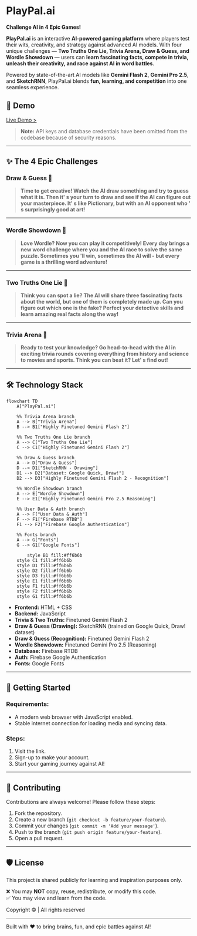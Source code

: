 # **PlayPal.ai**

**Challenge AI in 4 Epic Games!**

**PlayPal.ai** is an interactive **AI-powered gaming platform** where players test their wits, creativity, and strategy against advanced AI models. With four unique challenges — **Two Truths One Lie, Trivia Arena, Draw & Guess, and Wordle Showdown** — users can **learn fascinating facts, compete in trivia, unleash their creativity, and race against AI in word battles**.

Powered by state-of-the-art AI models like **Gemini Flash 2**, **Gemini Pro 2.5**, and **SketchRNN**, PlayPal.ai blends **fun, learning, and competition** into one seamless experience.  

## 🚀 **Demo**

[Live Demo >](https://playpal-ai.web.app/)

> **Note:** API keys and database credentials have been omitted from the codebase because of security reasons.

---

## ✨ **The 4 Epic Challenges**  

### **Draw & Guess 🎨**  

> **Time to get creative! Watch the AI draw something and try to guess what it is. Then it' s your turn to draw and see if the AI can figure out your masterpiece. It' s like Pictionary, but with an AI opponent who ' s surprisingly good at art!**

---

### **Wordle Showdown 📝**  

> **Love Wordle? Now you can play it competitively! Every day brings a new word challenge where you and the AI race to solve the same puzzle. Sometimes you 'll win, sometimes the AI will - but every game is a thrilling word adventure!**

---

### **Two Truths One Lie 🎯**  

> **Think you can spot a lie? The AI will share three fascinating facts about the world, but one of them is completely made up. Can you figure out which one is the fake? Perfect your detective skills and learn amazing real facts along the way!**

---

### **Trivia Arena 🧠**  

> **Ready to test your knowledge? Go head-to-head with the AI in exciting trivia rounds covering everything from history and science to movies and sports. Think you can beat it? Let' s find out!**

---

## 🛠️ **Technology Stack**

```mermaid
flowchart TD
    A["PlayPal.ai"]

    %% Trivia Arena branch
    A --> B["Trivia Arena"]
    B --> B1["Highly Finetuned Gemini Flash 2"]

    %% Two Truths One Lie branch
    A --> C["Two Truths One Lie"]
    C --> C1["Highly Finetuned Gemini Flash 2"]

    %% Draw & Guess branch
    A --> D["Draw & Guess"]
    D --> D1["SketchRNN - Drawing"]
    D1 --> D2["Dataset: Google Quick, Draw!"]
    D2 --> D3["Highly Finetuned Gemini Flash 2 - Recognition"]

    %% Wordle Showdown branch
    A --> E["Wordle Showdown"]
    E --> E1["Highly Finetuned Gemini Pro 2.5 Reasoning"]

    %% User Data & Auth branch
    A --> F["User Data & Auth"]
    F --> F1["Firebase RTDB"]
    F1 --> F2["Firebase Google Authentication"]

    %% Fonts branch
    A --> G["Fonts"]
    G --> G1["Google Fonts"]

        style B1 fill:#ff6b6b
    style C1 fill:#ff6b6b
    style D1 fill:#ff6b6b
    style D2 fill:#ff6b6b
    style D3 fill:#ff6b6b
    style E1 fill:#ff6b6b
    style F1 fill:#ff6b6b
    style F2 fill:#ff6b6b
    style G1 fill:#ff6b6b
```

- **Frontend:** HTML + CSS  
- **Backend:** JavaScript  
- **Trivia & Two Truths:** Finetuned Gemini Flash 2  
- **Draw & Guess (Drawing):** SketchRNN (trained on Google Quick, Draw! dataset)  
- **Draw & Guess (Recognition):** Finetuned Gemini Flash 2  
- **Wordle Showdown:** Finetuned Gemini Pro 2.5 (Reasoning)  
- **Database:** Firebase RTDB  
- **Auth:** Firebase Google Authentication  
- **Fonts:** Google Fonts  

---

## 🚀 Getting Started

### Requirements:
- A modern web browser with JavaScript enabled.
- Stable internet connection for loading media and syncing data.

### Steps:
1. Visit the link.
2. Sign-up to make your account.
3. Start your gaming journey against AI!

---

## 🤝 **Contributing**  

Contributions are always welcome! Please follow these steps:

1. Fork the repository.  
2. Create a new branch (`git checkout -b feature/your-feature`).  
3. Commit your changes (`git commit -m 'Add your message'`).  
4. Push to the branch (`git push origin feature/your-feature`).  
5. Open a pull request.  

---

## 🛡️ License

This project is shared publicly for learning and inspiration purposes only.

❌ You may **NOT** copy, reuse, redistribute, or modify this code.  
✅ You may view and learn from the code.

Copyright © | All rights reserved

---

Built with ❤️ to bring brains, fun, and epic battles against AI!